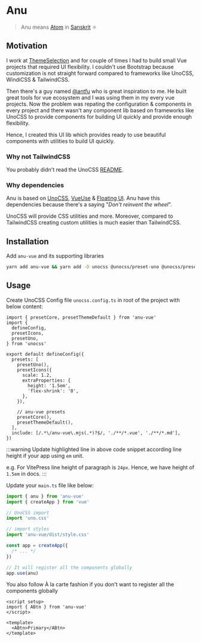 # Anu

> Anu means [Atom](https://en.wikipedia.org/wiki/Atom) in [Sanskrit](https://en.wikipedia.org/wiki/Sanskrit) ⚛️

## Motivation

I work at [ThemeSelection](https://themeselection.com) and for couple of times I had to build small Vue projects that required UI flexibility. I couldn't use Bootstrap because customization is not straight forward compared to frameworks like UnoCSS, WindiCSS & TailwindCSS.

Then there's a guy named [@antfu](https://github.com/antfu) who is great inspiration to me. He built great tools for vue ecosystem and I was using them in my every vue projects. Now the problem was repating the configuration & components in every project and there wasn't any component lib based on frameworks like UnoCSS to provide components for building UI quickly and provide enough flexibility.

Hence, I created this UI lib which provides ready to use beautiful components with utilities to build UI quickly.

### Why not TailwindCSS

You probably didn't read the UnoCSS [README](https://github.com/unocss/unocss#readme).

### Why dependencies

Anu is based on [UnoCSS](https://github.com/unocss/unocss), [VueUse](https://vueuse.org/) & [Floating UI](https://floating-ui.com/). Anu have this dependencies because there's a saying "_Don't reinvent the wheel_".

UnoCSS will provide CSS utilities and more. Moreover, compared to TailwindCSS creating custom utilities is much easier than TailwindCSS.

## Installation

Add `anu-vue` and its supporting libraries

```bash
yarn add anu-vue && yarn add -D unocss @unocss/preset-uno @unocss/preset-icons @iconify-json/bx
```

## Usage

Create UnoCSS Config file `unocss.config.ts` in root of the project with below content:

```ts{14}
import { presetCore, presetThemeDefault } from 'anu-vue'
import {
  defineConfig,
  presetIcons,
  presetUno,
} from 'unocss'

export default defineConfig({
  presets: [
    presetUno(),
    presetIcons({
      scale: 1.2,
      extraProperties: {
        height: '1.5em',
        'flex-shrink': '0',
      },
    }),

    // anu-vue presets
    presetCore(),
    presetThemeDefault(),
  ],
  include: [/.*\/anu-vue\.mjs(.*)?$/, './**/*.vue', './**/*.md'],
})
```

:::warning
Update highlighted line in above code snippet according line height if your app using `em` unit.

e.g. For VitePress line height of paragraph is `24px`. Hence, we have height of `1.5em` in docs.
:::

Update your `main.ts` file like below:

```js
import { anu } from 'anu-vue'
import { createApp } from 'vue'

// UnoCSS import
import 'uno.css'

// import styles
import 'anu-vue/dist/style.css'

const app = createApp({
  /* ... */
})

// It will register all the components globally
app.use(anu)
```

You also follow À la carte fashion if you don't want to register all the components globally

```vue
<script setup>
import { ABtn } from 'anu-vue'
</script>

<template>
  <ABtn>Primary</ABtn>
</template>
```
